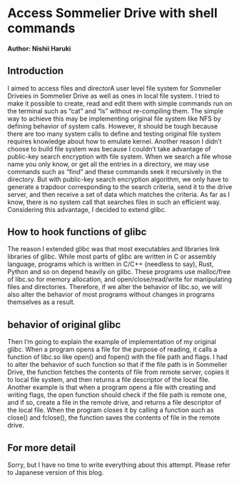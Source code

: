 # Access Sommelier Drive with shell commands
#### Author: Nishii Haruki

## Introduction
 
 I aimed to access files and directorA user level file system for Sommelier Driveies in Sommelier Drive as well as ones in local file system. I tried to make it possible to create, read and edit them with simple commands run on the terminal such as “cat” and “ls” without re-compiling them. The simple way to achieve this may be implementing original file system like NFS by defining behavior of system calls. However, it should be tough because there are too many system calls to define and testing original file system requires knowledge about how to emulate kernel. Another reason I didn’t choose to build file system was because I couldn’t take advantage of public-key search encryption with file system. When we search a file whose name you only know, or get all the entries in a directory, we may use commands such as “find” and these commands seek it recursively in the directory. But with public-key search encryption algorithm, we only have to generate a trapdoor corresponding to the search criteria, send it to the drive server, and then receive a set of data which matches the criteria. As far as I know, there is no system call that searches files in such an efficient way. Considering this advantage, I decided to extend glibc.

## How to hook functions of glibc

 The reason I extended glibc was that most executables and libraries link libraries of glibc. While most parts of glibc are written in C or assembly language, programs which is written in C/C++ (needless to say), Rust, Python and so on depend heavily on glibc. These programs use malloc/free of libc.so for memory allocation, and open/close/read/write for manipulating files and directories. Therefore, if we alter the behavior of libc.so, we will also alter the behavior of most programs without changes in programs themselves as a result.

## behavior of original glibc

 Then I’m going to explain the example of implementation of my original glibc. When a program opens a file for the purpose of reading, it calls a function of libc.so like open() and fopen() with the file path and flags. I had to alter the behavior of such function so that if the file path is in Sommelier Drive, the function fetches the contents of file from remote server, copies it to local file system, and then returns a file descriptor of the local file. Another example is that when a program opens a file with creating and writing flags, the open function should check if the file path is remote one, and if so, create a file in the remote drive, and returns a file descriptor of the local file. When the program closes it by calling a function such as close() and fclose(), the function saves the contents of file in the remote drive.

## For more detail
 Sorry, but I have no time to write everything about this attempt. Please refer to Japanese version of this blog.
